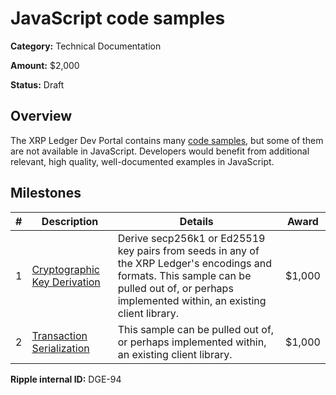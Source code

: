 # JavaScript code samples

**Category:** Technical Documentation

**Amount:** $2,000

**Status:** Draft

## Overview

The XRP Ledger Dev Portal contains many [code samples](https://xrpl.org/code-samples.html), but some of them are not available in JavaScript. Developers would benefit from additional relevant, high quality, well-documented examples in JavaScript.

## Milestones

| # | Description | Details | Award |
| --- | --- | --- | --- |
| 1 | [Cryptographic Key Derivation](https://github.com/XRPLF/xrpl-dev-portal/tree/master/content/_code-samples/key-derivation) | Derive secp256k1 or Ed25519 key pairs from seeds in any of the XRP Ledger's encodings and formats. This sample can be pulled out of, or perhaps implemented within, an existing client library. | $1,000 |
| 2 | [Transaction Serialization](https://github.com/XRPLF/xrpl-dev-portal/tree/master/content/_code-samples/tx-serialization) |  This sample can be pulled out of, or perhaps implemented within, an existing client library. | $1,000 |

**Ripple internal ID:** DGE-94
